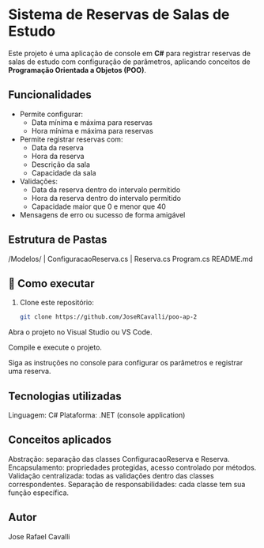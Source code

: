 # Sistema de Reservas de Salas de Estudo

Este projeto é uma aplicação de console em **C#** para registrar reservas de salas de estudo com configuração de parâmetros, aplicando conceitos de **Programação Orientada a Objetos (POO)**.

## Funcionalidades

- Permite configurar:
  - Data mínima e máxima para reservas
  - Hora mínima e máxima para reservas
- Permite registrar reservas com:
  - Data da reserva
  - Hora da reserva
  - Descrição da sala
  - Capacidade da sala
- Validações:
  - Data da reserva dentro do intervalo permitido
  - Hora da reserva dentro do intervalo permitido
  - Capacidade maior que 0 e menor que 40
- Mensagens de erro ou sucesso de forma amigável

## Estrutura de Pastas

/Modelos/
|    ConfiguracaoReserva.cs
|    Reserva.cs
Program.cs
README.md

## 🚀 Como executar

1. Clone este repositório:
   ```bash
   git clone https://github.com/JoseRCavalli/poo-ap-2
Abra o projeto no Visual Studio ou VS Code.

Compile e execute o projeto.

Siga as instruções no console para configurar os parâmetros e registrar uma reserva.

## Tecnologias utilizadas

Linguagem: C#
Plataforma: .NET (console application)

## Conceitos aplicados

Abstração: separação das classes ConfiguracaoReserva e Reserva.
Encapsulamento: propriedades protegidas, acesso controlado por métodos.
Validação centralizada: todas as validações dentro das classes correspondentes.
Separação de responsabilidades: cada classe tem sua função específica.

## Autor

Jose Rafael Cavalli

